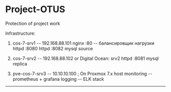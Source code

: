 # Project-OTUS
Protection of project work

Infrastructure:

 1. cos-7-srv1 -- 192.168.88.101
        nginx :80	-- балансировщик нагрузки
        httpd :8080
        httpd :8082
        mysql source

 2. cos-7-srv2 -- 192.168.88.102 or Digital Ocean: srv2
        httpd :8081
        mysql replica

 3. pve-cos-7-srv3 -- 10.10.10.100 ; On Proxmox 7.x host
        monitoring -- prometheus + grafana
        logging	   -- ELK stack

--------------------------------------------
